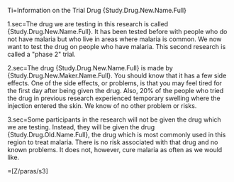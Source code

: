 Ti=Information on the Trial Drug {Study.Drug.New.Name.Full}

1.sec=The drug we are testing in this research is called {Study.Drug.New.Name.Full}. It has been tested  before with people who do not have malaria but who live in areas where malaria is common. We now want to test the drug on people who have malaria. This second research is called a "phase 2" trial. 

2.sec=The drug {Study.Drug.New.Name.Full} is made by {Study.Drug.New.Maker.Name.Full}.  You should know that it has a few side effects. One of the side effects, or problems, is that you may feel tired for the first day after being given the drug. Also, 20% of the people who tried the drug in previous research experienced temporary swelling where the injection entered the skin. We know of no other problem or risks.

3.sec=Some participants in the research will not be given the drug which we are testing. Instead, they will be given the drug {Study.Drug.Old.Name.Full}, the drug which is most commonly used in this region to treat malaria. There is no risk associated with that drug and no known problems. It does not, however, cure malaria as often as we would like.

=[Z/paras/s3]